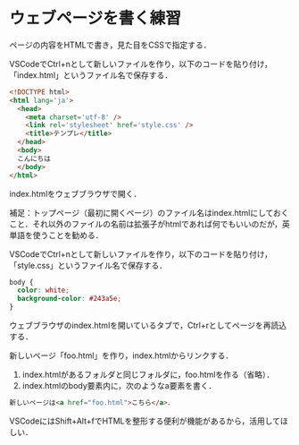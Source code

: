 # ウェブページを書く練習

ページの内容をHTMLで書き，見た目をCSSで指定する．

VSCodeでCtrl+nとして新しいファイルを作り，以下のコードを貼り付け，「index.html」というファイル名で保存する．

```html
<!DOCTYPE html>
<html lang='ja'>
  <head>
    <meta charset='utf-8' />
    <link rel='stylesheet' href='style.css' />
    <title>テンプレ</title>
  </head>
  <body>
  こんにちは
  </body>
</html>
```

index.htmlをウェブブラウザで開く．

補足：トップページ（最初に開くページ）のファイル名はindex.htmlにしておくこと．それ以外のファイルの名前は拡張子がhtmlであれば何でもいいのだが，英単語を使うことを勧める．

VSCodeでCtrl+nとして新しいファイルを作り，以下のコードを貼り付け，「style.css」というファイル名で保存する．

```css
body {
  color: white;
  background-color: #243a5e;
}
```

ウェブブラウザのindex.htmlを開いているタブで，Ctrl+rとしてページを再読込する．

新しいページ「foo.html」を作り，index.htmlからリンクする．

1. index.htmlがあるフォルダと同じフォルダに，foo.htmlを作る（省略）．
1. index.htmlのbody要素内に，次のようなa要素を書く．

```html
新しいページは<a href="foo.html">こちら</a>．
```

VSCodeにはShift+Alt+fでHTMLを整形する便利が機能があるから，活用してほしい．
